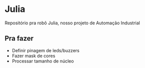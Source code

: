 # Julia

Repositório pra robô Julia, nosso projeto de Automação Industrial

## Pra fazer

- Definir pinagem de leds/buzzers
- Fazer mask de cores
- Processar tamanho de núcleo